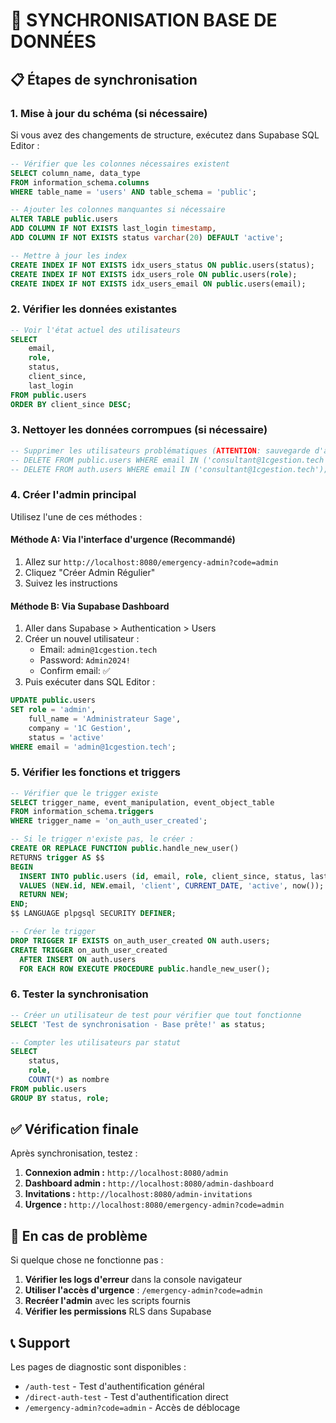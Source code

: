 # 🔄 SYNCHRONISATION BASE DE DONNÉES

## 📋 Étapes de synchronisation

### 1. **Mise à jour du schéma (si nécessaire)**

Si vous avez des changements de structure, exécutez dans Supabase SQL Editor :

```sql
-- Vérifier que les colonnes nécessaires existent
SELECT column_name, data_type
FROM information_schema.columns
WHERE table_name = 'users' AND table_schema = 'public';

-- Ajouter les colonnes manquantes si nécessaire
ALTER TABLE public.users
ADD COLUMN IF NOT EXISTS last_login timestamp,
ADD COLUMN IF NOT EXISTS status varchar(20) DEFAULT 'active';

-- Mettre à jour les index
CREATE INDEX IF NOT EXISTS idx_users_status ON public.users(status);
CREATE INDEX IF NOT EXISTS idx_users_role ON public.users(role);
CREATE INDEX IF NOT EXISTS idx_users_email ON public.users(email);
```

### 2. **Vérifier les données existantes**

```sql
-- Voir l'état actuel des utilisateurs
SELECT
    email,
    role,
    status,
    client_since,
    last_login
FROM public.users
ORDER BY client_since DESC;
```

### 3. **Nettoyer les données corrompues (si nécessaire)**

```sql
-- Supprimer les utilisateurs problématiques (ATTENTION: sauvegarde d'abord!)
-- DELETE FROM public.users WHERE email IN ('consultant@1cgestion.tech');
-- DELETE FROM auth.users WHERE email IN ('consultant@1cgestion.tech');
```

### 4. **Créer l'admin principal**

Utilisez l'une de ces méthodes :

#### **Méthode A: Via l'interface d'urgence (Recommandé)**
1. Allez sur `http://localhost:8080/emergency-admin?code=admin`
2. Cliquez "Créer Admin Régulier"
3. Suivez les instructions

#### **Méthode B: Via Supabase Dashboard**
1. Aller dans Supabase > Authentication > Users
2. Créer un nouvel utilisateur :
   - Email: `admin@1cgestion.tech`
   - Password: `Admin2024!`
   - Confirm email: ✅
3. Puis exécuter dans SQL Editor :
```sql
UPDATE public.users
SET role = 'admin',
    full_name = 'Administrateur Sage',
    company = '1C Gestion',
    status = 'active'
WHERE email = 'admin@1cgestion.tech';
```

### 5. **Vérifier les fonctions et triggers**

```sql
-- Vérifier que le trigger existe
SELECT trigger_name, event_manipulation, event_object_table
FROM information_schema.triggers
WHERE trigger_name = 'on_auth_user_created';

-- Si le trigger n'existe pas, le créer :
CREATE OR REPLACE FUNCTION public.handle_new_user()
RETURNS trigger AS $$
BEGIN
  INSERT INTO public.users (id, email, role, client_since, status, last_login)
  VALUES (NEW.id, NEW.email, 'client', CURRENT_DATE, 'active', now());
  RETURN NEW;
END;
$$ LANGUAGE plpgsql SECURITY DEFINER;

-- Créer le trigger
DROP TRIGGER IF EXISTS on_auth_user_created ON auth.users;
CREATE TRIGGER on_auth_user_created
  AFTER INSERT ON auth.users
  FOR EACH ROW EXECUTE PROCEDURE public.handle_new_user();
```

### 6. **Tester la synchronisation**

```sql
-- Créer un utilisateur de test pour vérifier que tout fonctionne
SELECT 'Test de synchronisation - Base prête!' as status;

-- Compter les utilisateurs par statut
SELECT
    status,
    role,
    COUNT(*) as nombre
FROM public.users
GROUP BY status, role;
```

## ✅ **Vérification finale**

Après synchronisation, testez :

1. **Connexion admin :** `http://localhost:8080/admin`
2. **Dashboard admin :** `http://localhost:8080/admin-dashboard`
3. **Invitations :** `http://localhost:8080/admin-invitations`
4. **Urgence :** `http://localhost:8080/emergency-admin?code=admin`

## 🚨 **En cas de problème**

Si quelque chose ne fonctionne pas :

1. **Vérifier les logs d'erreur** dans la console navigateur
2. **Utiliser l'accès d'urgence** : `/emergency-admin?code=admin`
3. **Recréer l'admin** avec les scripts fournis
4. **Vérifier les permissions** RLS dans Supabase

## 📞 **Support**

Les pages de diagnostic sont disponibles :
- `/auth-test` - Test d'authentification général
- `/direct-auth-test` - Test d'authentification direct
- `/emergency-admin?code=admin` - Accès de déblocage
